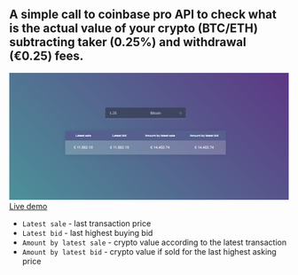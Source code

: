 ## A simple call to coinbase pro API to check what is the actual value of your crypto (BTC/ETH) subtracting taker (0.25%) and withdrawal (&euro;0.25) fees.

[![App overview](static/images/example.png "App overview")Live demo](http://tripzy.pythonanywhere.com/)

* `Latest sale` - last transaction price
* `Latest bid` - last highest buying bid
* `Amount by latest sale` - crypto value according to the latest transaction
* `Amount by latest bid` - crypto value if sold for the last highest asking price
